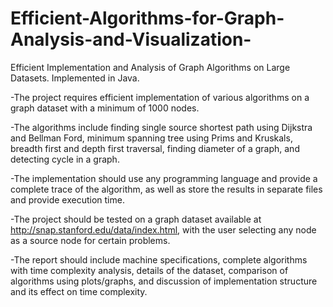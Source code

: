 # Efficient-Algorithms-for-Graph-Analysis-and-Visualization-
Efficient Implementation and Analysis of Graph Algorithms on Large Datasets. Implemented in Java.

-The project requires efficient implementation of various algorithms on a graph dataset with a minimum of 1000 nodes.

-The algorithms include finding single source shortest path using Dijkstra and Bellman Ford, minimum spanning tree using Prims and Kruskals, breadth first and depth first traversal, finding diameter of a graph, and detecting cycle in a graph.

-The implementation should use any programming language and provide a complete trace of the algorithm, as well as store the results in separate files and provide execution time.

-The project should be tested on a graph dataset available at http://snap.stanford.edu/data/index.html, with the user selecting any node as a source node for certain problems.

-The report should include machine specifications, complete algorithms with time complexity analysis, details of the dataset, comparison of algorithms using plots/graphs, and discussion of implementation structure and its effect on time complexity.
